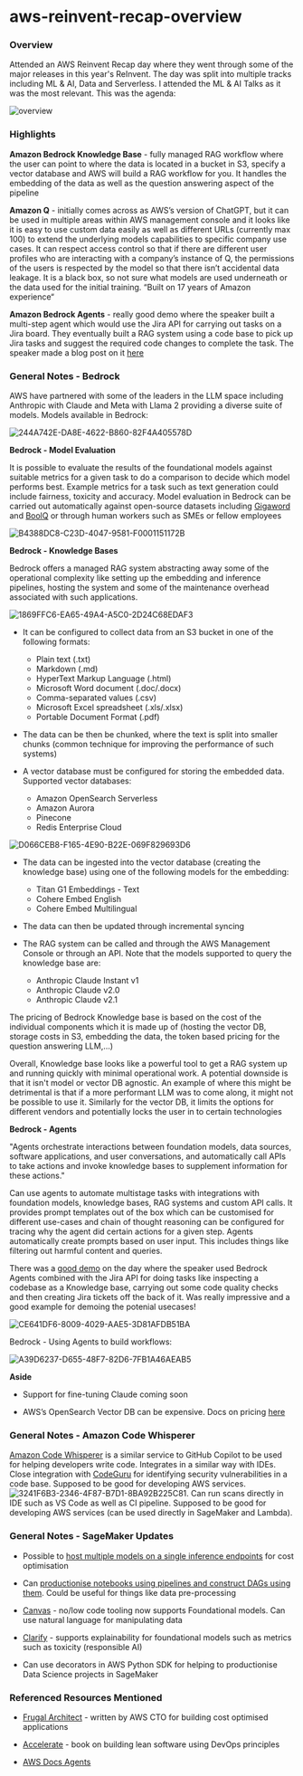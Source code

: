 # aws-reinvent-recap-overview

### Overview

Attended an AWS Reinvent Recap day where they went through some of the major releases in this year's ReInvent. The day was split into multiple tracks including ML & AI, Data and Serverless. I attended the ML & AI Talks as it was the most relevant. This was the agenda:

![overview](https://github.com/baldpanda/aws-reinvent-recap-overview/assets/37364932/3b6f3d39-ec84-4c0b-b383-299bd1845277)

### Highlights

**Amazon Bedrock Knowledge Base**  - fully managed RAG workflow where the user can point to where the data is located in a bucket in S3, specify a vector database and AWS will build a RAG workflow for you. It handles the embedding of the data as well as the question answering aspect of the pipeline

**Amazon Q** - initially comes across as AWS’s version of ChatGPT, but it can be used in multiple areas within AWS management console and it looks like it is easy to use custom data easily as well as different URLs (currently max 100) to extend the underlying models capabilities to specific company use cases. It can respect access control so that if there are different user profiles who are interacting with a company’s instance of Q, the permissions of the users is respected by the model so that there isn’t accidental data leakage. It is a black box, so not sure what models are used underneath or the data used for the initial training. “Built on 17 years of Amazon experience“ 

**Amazon Bedrock Agents** - really good demo where the speaker built a multi-step agent which would use the Jira API for carrying out tasks on a Jira board. They eventually built a RAG system using a code base to pick up Jira tasks and suggest the required code changes to complete the task. The speaker made a blog post on it [here](https://makit.net/blog/bedrock-agents-and-knowledge-bases-part-2/)   


### General Notes - Bedrock

AWS have partnered with some of the leaders in the LLM space including Anthropic with Claude and Meta with Llama 2 providing a diverse suite of models. Models available in Bedrock:

![244A742E-DA8E-4622-B860-82F4A405578D](https://github.com/baldpanda/aws-reinvent-recap-overview/assets/37364932/5c24590a-e692-456f-bebb-629d887425c8)


**Bedrock - Model Evaluation**

It is possible to evaluate the results of the foundational models against suitable metrics for a given task to do a comparison to decide which model performs best. Example metrics for a task such as text generation could include fairness, toxicity and accuracy. Model evaluation in Bedrock can be carried out automatically against open-source datasets including [Gigaword](https://huggingface.co/datasets/gigaword) and [BoolQ](https://huggingface.co/datasets/google/boolq) or through human workers such as SMEs or fellow employees

![B4388DC8-C23D-4047-9581-F0001151172B](https://github.com/baldpanda/aws-reinvent-recap-overview/assets/37364932/ec4860eb-3e90-4688-9a68-c5bc32330736)

**Bedrock - Knowledge Bases**

Bedrock offers a managed RAG system abstracting away some of the operational complexity like setting up the embedding and inference pipelines, hosting the system and some of the maintenance overhead associated with such applications. 

![1869FFC6-EA65-49A4-A5C0-2D24C68EDAF3](https://github.com/baldpanda/aws-reinvent-recap-overview/assets/37364932/261436b3-71d7-442b-b20d-df77b37345dc)

* It can be configured to collect data from an S3 bucket in one of the following formats:
  * Plain text (.txt)
  * Markdown (.md)
  * HyperText Markup Language (.html)
  * Microsoft Word document (.doc/.docx)
  * Comma-separated values (.csv)
  * Microsoft Excel spreadsheet (.xls/.xlsx)
  * Portable Document Format (.pdf)
 
* The data can be then be chunked, where the text is split into smaller chunks (common technique for improving the performance of such systems)

* A vector database must be configured for storing the embedded data. Supported vector databases:
  * Amazon OpenSearch Serverless
  * Amazon Aurora
  * Pinecone
  * Redis Enterprise Cloud

![D066CEB8-F165-4E90-B22E-069F829693D6](https://github.com/baldpanda/aws-reinvent-recap-overview/assets/37364932/14231e1b-9b69-4311-aab9-f0e99d72f8da)

* The data can be ingested into the vector database (creating the knowledge base) using one of the following models for the embedding:
  * Titan G1 Embeddings - Text
  * Cohere Embed English
  * Cohere Embed Multilingual
 
* The data can then be updated through incremental syncing

* The RAG system can be called and through the AWS Management Console or through an API. Note that the models supported to query the knowledge base are:
  * Anthropic Claude Instant v1
  * Anthropic Claude v2.0
  * Anthropic Claude v2.1

The pricing of Bedrock Knowledge base is based on the cost of the individual components which it is made up of (hosting the vector DB, storage costs in S3, embedding the data, the token based pricing for the question answering LLM,...)

Overall, Knowledge base looks like a powerful tool to get a RAG system up and running quickly with minimal operational work. A potential downside is that it isn't model or vector DB agnostic. An example of where this might be detrimental is that if a more performant LLM was to come along, it might not be possible to use it. Similarly for the vector DB, it limits the options for different vendors and potentially locks the user in to certain technologies

**Bedrock - Agents**

"Agents orchestrate interactions between foundation models, data sources, software applications, and user conversations, and automatically call APIs to take actions and invoke knowledge bases to supplement information for these actions." 

Can use agents to automate multistage tasks with integrations with foundation models, knowledge bases, RAG systems and custom API calls. It provides prompt templates out of the box which can be customised for different use-cases and chain of thought reasoning can be configured for tracing why the agent did certain actions for a given step. Agents automatically create prompts based on user input. This includes things like filtering out harmful content and queries.


There was a [good demo](https://makit.net/blog/bedrock-agents-and-knowledge-bases-part-2/) on the day where the speaker used Bedrock Agents combined with the Jira API for doing tasks like inspecting a codebase as a Knowledge base, carrying out some code quality checks and then creating Jira tickets off the back of it. Was really impressive and a good example for demoing the potenial usecases!

![CE641DF6-8009-4029-AAE5-3D81AFDB51BA](https://github.com/baldpanda/aws-reinvent-recap-overview/assets/37364932/91e0f66f-f40b-4221-a318-be7cfcfc50c1)

Bedrock - Using Agents to build workflows:

![A39D6237-D655-48F7-82D6-7FB1A46AEAB5](https://github.com/baldpanda/aws-reinvent-recap-overview/assets/37364932/07c6367f-a4ee-42c8-b60d-f4fffdf50e51)

**Aside**

* Support for fine-tuning Claude coming soon

* AWS’s OpenSearch Vector DB can be expensive. Docs on pricing [here](https://aws.amazon.com/opensearch-service/pricing/)

### General Notes - Amazon Code Whisperer

[Amazon Code Whisperer](https://aws.amazon.com/pm/codewhisperer) is a similar service to GitHub Copilot to be used for helping developers write code. Integrates in a similar way with IDEs. Close integration with [CodeGuru](https://aws.amazon.com/codeguru/) for identifying security vulnerabilities in a code base. Supposed to be good for developing AWS services.
![3241F6B3-2346-4F87-B7D1-8BA92B225C81](https://github.com/baldpanda/aws-reinvent-recap-overview/assets/37364932/deb6a112-83c2-412d-9e0f-128e54e76fc1). Can run scans directly in IDE such as VS Code as well as CI pipeline. Supposed to be good for developing AWS services (can be used directly in SageMaker and Lambda).

### General Notes - SageMaker Updates

* Possible to [host multiple models on a single inference endpoints](https://docs.aws.amazon.com/sagemaker/latest/dg/multi-model-endpoints.html) for cost optimisation

* Can [productionise notebooks using pipelines and construct DAGs using them](https://aws.amazon.com/blogs/machine-learning/schedule-amazon-sagemaker-notebook-jobs-and-manage-multi-step-notebook-workflows-using-apis/). Could be useful for things like data pre-processing

* [Canvas](https://aws.amazon.com/sagemaker/canvas/) - no/low code tooling now supports Foundational models. Can use natural language for manipulating data

* [Clarify](https://aws.amazon.com/sagemaker/clarify/) - supports explainability for foundational models such as metrics such as toxicity (responsible AI)

* Can use decorators in AWS Python SDK for helping to productionise Data Science projects in SageMaker

### Referenced Resources Mentioned 

* [Frugal Architect](https://www.thefrugalarchitect.com/) - written by AWS CTO for building cost optimised applications

* [Accelerate](https://www.amazon.co.uk/Accelerate-Software-Performing-Technology-Organizations/) - book on building lean software using DevOps principles

* [AWS Docs Agents](https://docs.aws.amazon.com/bedrock/latest/userguide/agents.html)
